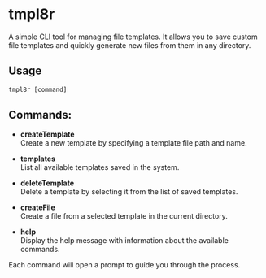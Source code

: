﻿# tmpl8r

A simple CLI tool for managing file templates. It allows you to save custom file templates and quickly generate new files from them in any directory.

## Usage

```js
tmpl8r [command]
```

## Commands:

- **createTemplate**  
  Create a new template by specifying a template file path and name.

- **templates**  
  List all available templates saved in the system.

- **deleteTemplate**  
  Delete a template by selecting it from the list of saved templates.

- **createFile**  
  Create a file from a selected template in the current directory.

- **help**  
  Display the help message with information about the available commands.

Each command will open a prompt to guide you through the process.

